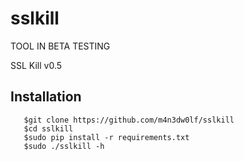 # sslkill
TOOL IN BETA TESTING<br/>

SSL Kill v0.5<br/>

## Installation
```
   $git clone https://github.com/m4n3dw0lf/sslkill
   $cd sslkill
   $sudo pip install -r requirements.txt
   $sudo ./sslkill -h
```
